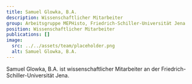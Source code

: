 ```yaml
---
title: Samuel Glowka, B.A.
description: Wissenschaftlicher Mitarbeiter
group: Arbeitsgruppe MEPHisto, Friedrich-Schiller-Universität Jena
position: Wissenschaftlicher Mitarbeiter
publications: []
image:
  src: ../../assets/team/placeholder.png
  alt: Samuel Glowka, B.A.
---
```


Samuel Glowka, B.A. ist wissenschaftlicher Mitarbeiter an der Friedrich-Schiller-Universität Jena.
